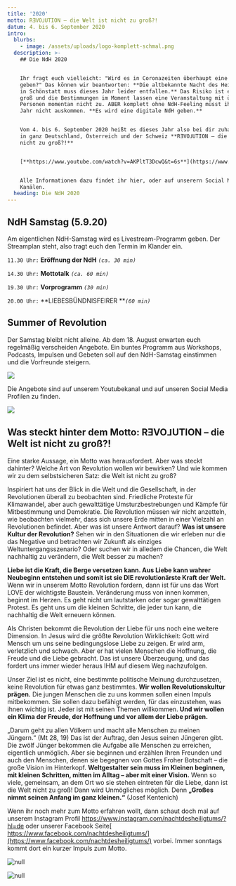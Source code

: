 ```yaml
---
title: '2020'
motto: RƎVO⅃UTION – die Welt ist nicht zu groß?!
datum: 4. bis 6. September 2020
intro:
  blurbs:
    - image: /assets/uploads/logo-komplett-schmal.png
  description: >-
    ## Die NdH 2020


    Ihr fragt euch vielleicht: "Wird es in Coronazeiten überhaupt eine NdH
    geben?" Das können wir beantworten: **Die altbekannte Nacht des Heiligtums
    in Schönstatt muss dieses Jahr leider entfallen.** Das Risiko ist einfach zu
    groß und die Bestimmungen im Moment lassen eine Veranstaltung mit über 500
    Personen momentan nicht zu. ABER komplett ohne NdH-Feeling müsst ihr dieses
    Jahr nicht auskommen. **Es wird eine digitale NdH geben.** 


    Vom 4. bis 6. September 2020 heißt es dieses Jahr also bei dir zuhause und
    in ganz Deutschland, Österreich und der Schweiz **RƎVO⅃UTION – die Welt ist
    nicht zu groß?!**


    [**https://www.youtube.com/watch?v=AKPltT3DcwQ&t=6s**](https://www.youtube.com/watch?v=AKPltT3DcwQ&t=6s)


    Alle Informationen dazu findet ihr hier, oder auf unserern Social Media
    Kanälen.
  heading: Die NdH 2020
---
```

## NdH Samstag (5.9.20)

Am eigentlichen NdH-Samstag wird es Livestream-Programm geben. Der Streamplan steht, also tragt euch den Termin im Klander ein.

`11.30 Uhr:` **Eröffnung der NdH** _`(ca. 30 min)`_

`14.30 Uhr:` **Mottotalk** _`(ca. 60 min)`_

`19.30 Uhr:` **Vorprogramm** _`(30 min)`_

`20.00 Uhr:` **LIEBESBÜNDNISFEIRER **_`(60 min)`_

## Summer of Revolution

Der Samstag bleibt nicht alleine. Ab dem 18. August erwarten euch regelmäßig verscheiden Angebote. Ein buntes Programm aus Workshops, Podcasts, Impulsen und Gebeten soll auf den NdH-Samstag einstimmen und die Vorfreunde steigern.



![](/assets/uploads/summer-of-revolution-plan.png)

 Die Angebote sind auf unserem Youtubekanal und auf unseren Social Media Profilen zu finden.

![](/assets/uploads/logo-schmal.png)

## Was steckt hinter dem Motto: **RƎVO⅃UTION – die Welt ist nicht zu groß?!**

Eine starke Aussage, ein Motto was herausfordert. Aber was steckt dahinter? Welche Art von Revolution wollen wir bewirken? Und wie kommen wir zu dem selbstsicheren Satz: die Welt ist nicht zu groß? 

Inspiriert hat uns der Blick in die Welt und die Gesellschaft, in der Revolutionen überall zu beobachten sind. Friedliche Proteste für Klimawandel, aber auch gewalttätige Umsturzbestrebungen und Kämpfe für Mitbestimmung und Demokratie. Die Revolution müssen wir nicht anzetteln, wie beobachten vielmehr, dass sich unsere Erde mitten in einer Vielzahl an Revolutionen befindet. Aber was ist unsere Antwort darauf? **Was ist unsere Kultur der Revolution?** Sehen wir in den Situationen die wir erleben nur die das Negative und betrachten wir Zukunft als einziges Weltuntergangsszenario? Oder suchen wir in alledem die Chancen, die Welt nachhaltig zu verändern, die Welt besser zu machen?

**Liebe ist die Kraft, die Berge versetzen kann. Aus Liebe kann wahrer Neubeginn entstehen und somit ist sie DIE revolutionärste Kraft der Welt.** Wenn wir in unserem Motto Revolution fordern, dann ist für uns das Wort LOVE der wichtigste Baustein. Veränderung muss von innen kommen, beginnt im Herzen. Es geht nicht um lautstarken oder sogar gewalttätigen Protest. Es geht uns um die kleinen Schritte, die jeder tun kann, die nachhaltig die Welt erneuern können.

Als Christen bekommt die Revolution der Liebe für uns noch eine weitere Dimension. In Jesus wird die größte Revolution Wirklichkeit: Gott wird Mensch um uns seine bedingungslose Liebe zu zeigen. Er wird arm, verletzlich und schwach. Aber er hat vielen Menschen die Hoffnung, die Freude und die Liebe gebracht. Das ist unsere Überzeugung, und das fordert uns immer wieder heraus IHM auf diesem Weg nachzufolgen.

Unser Ziel ist es nicht, eine bestimmte politische Meinung durchzusetzen, keine Revolution für etwas ganz bestimmtes. **Wir wollen Revolutionskultur prägen.** Die jungen Menschen die zu uns kommen sollen einen Impuls mitbekommen. Sie sollen dazu befähigt werden, für das einzustehen, was ihnen wichtig ist. Jeder ist mit seinen Themen willkommen. **Und wir wollen ein Klima der Freude, der Hoffnung und vor allem der Liebe prägen.**

„Darum geht zu allen Völkern und macht alle Menschen zu meinen Jüngern.“ (Mt 28, 19) Das ist der Auftrag, den Jesus seinen Jüngeren gibt. Die zwölf Jünger bekommen die Aufgabe alle Menschen zu erreichen, eigentlich unmöglich. Aber sie beginnen und erzählen Ihren Freunden und auch den Menschen, denen sie begegnen von Gottes Froher Botschaft – die große Vision im Hinterkopf. **Weltgestalter sein muss im Kleinen beginnen, mit kleinen Schritten, mitten im Alltag – aber mit einer Vision.** Wenn so viele, gemeinsam, an dem Ort wo sie stehen eintreten für die Liebe, dann ist die Welt nicht zu groß! Dann wird Unmögliches möglich. Denn **„Großes nimmt seinen Anfang im ganz kleinen.“** (Josef Kentenich)

Wenn ihr noch mehr zum Motto erfahren wollt, dann schaut doch mal auf unserem Instagram Profil <https://www.instagram.com/nachtdesheiligtums/?hl=de> oder unserer Facebook Seite[ https://www.facebook.com/nachtdesheiligtums/](https://www.facebook.com/nachtdesheiligtums/) vorbei. Immer sonntags kommt dort ein kurzer Impuls zum Motto. 

![null](/assets/uploads/ndh2020_vorderseite.jpg)

![null](/assets/uploads/ndh2020_rückseite.jpg)
